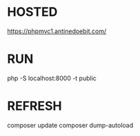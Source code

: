 
# HOSTED
https://phpmvc1.antinedoebit.com/

# RUN
php -S localhost:8000 -t public

# REFRESH
composer update
    composer dump-autoload
